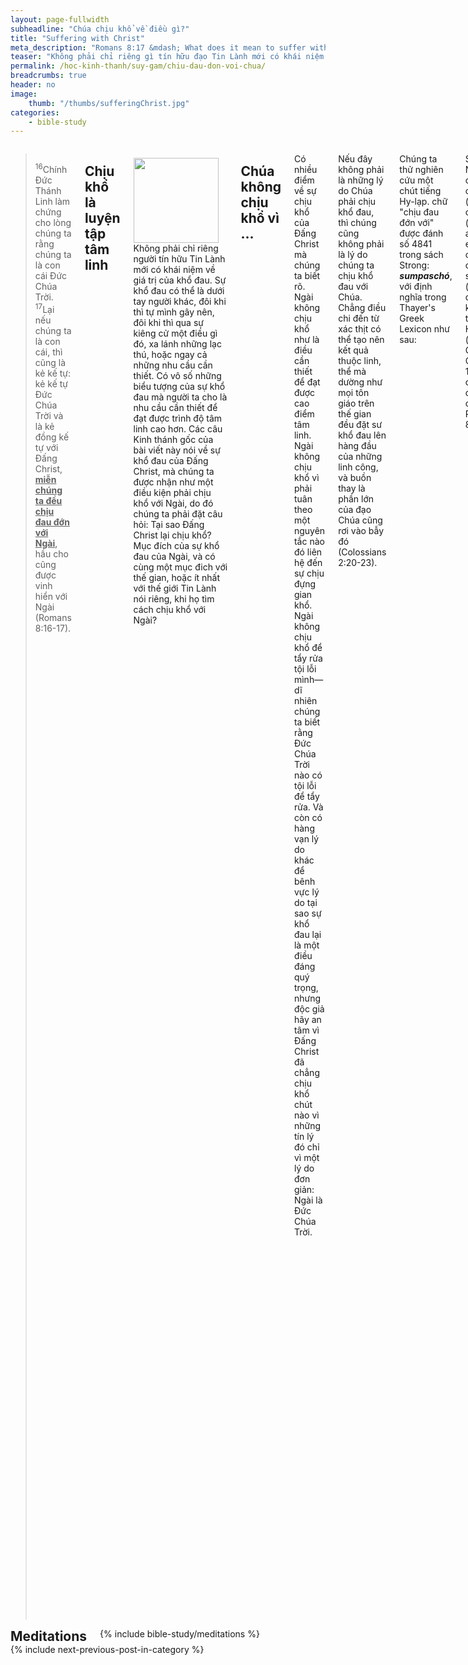 ```yaml
---
layout: page-fullwidth
subheadline: "Chúa chịu khổ về điều gì?"
title: "Suffering with Christ"
meta_description: "Romans 8:17 &mdash; What does it mean to suffer with Christ? To suffer with Christ is to endure with Him in exactly the same manner (STRONGS NT 4841: συμπάσχω). Do you meet all the requirements? Chịu khổ với Chúa nghĩa là gì?"
teaser: "Không phải chỉ riêng gì tín hữu đạo Tin Lành mới có khái niệm về sự khổ đau là phương tiện để tấn tới trong đời sống tâm linh. Hầu như mọi tôn giáo đều coi trọng sự xả thân vì đạo. Riêng trong đạo Tin Lành, Kinh thánh nói gì về sự chịu khổ? Chúng ta hãy nhìn sâu vào sự chịu khổ của Đấng Christ để thử nghiệm khái niệm của chúng ta về sự chịu khổ với, hoặc cho, Chúa có thực đúng với ý của sứ đồ Phao-lô khi ông viết đoạn Kinh thánh Romans 8:17 không."
permalink: /hoc-kinh-thanh/suy-gam/chiu-dau-don-voi-chua/
breadcrumbs: true
header: no
image:
    thumb: "/thumbs/sufferingChrist.jpg"
categories:
    - bible-study
---
```

<!--more-->
<div class="row">
<div class="medium-8 columns" markdown="1">

> <sup>16</sup>Chính Ðức Thánh Linh làm chứng cho lòng chúng ta rằng chúng ta là con cái Ðức Chúa Trời.  <sup>17</sup>Lại nếu chúng ta là con cái, thì cũng là kẻ kế tự: kẻ kế tự Ðức Chúa Trời và là kẻ đồng kế tự với Ðấng Christ, <strong><u>miễn chúng ta đều chịu đau đớn với Ngài</u></strong>, hầu cho cũng được vinh hiển với Ngài (Romans 8:16-17).

## Chịu khổ là luyện tập tâm linh

<div>
<p>
<img alt src="{{ site.baseurl }}/images/sufferingChrist.jpg" style="border: 0px none; margin: 7px 15px 0px 0px; max-width: 100%; height: 136px; padding: 0px; float: left;">
Không phải chỉ riêng người tín hữu Tin Lành mới có khái niệm về giá trị của khổ đau. Sự khổ đau có thể là dưới tay người khác, đôi khi thì tự mình gây nên, đôi khi thì qua sự kiêng cử một điều gì đó, xa lánh những lạc thú, hoặc ngay cả những nhu cầu cần thiết. Có vô số những biểu tượng của sự khổ đau mà người ta cho là nhu cầu cần thiết để đạt được trình độ tâm linh cao hơn. Các câu Kinh thánh gốc của bài viết này nói về sự khổ đau của Đấng Christ, mà chúng ta được nhận như một điều kiện phải chịu khổ với Ngài, do đó chúng ta phải đặt câu hỏi: Tại sao Đấng Christ lại chịu khổ? Mục đích của sự khổ đau của Ngài, và có cùng một mục đich với thế gian, hoặc ít nhất với thế giới Tin Lành nói riêng, khi họ tìm cách chịu khổ với Ngài?
</p>
</div>

## Chúa không chịu khổ vì ...

Có nhiều điểm về sự chịu khổ của Đấng Christ mà chúng ta biết rõ. Ngài không chịu khổ như là điều cần thiết để đạt được cao điểm tâm linh. Ngài không chịu khổ vì phải tuân theo một nguyên tắc nào đó liên hệ đến sự chịu đựng gian khổ. Ngài không chịu khổ để tẩy rửa tội lỗi mình&mdash;dĩ nhiên chúng ta biết rằng Đức Chúa Trời nào có tội lỗi để tẩy rửa. Và còn có hàng vạn lý do khác để bênh vực lý do tại sao sự khổ đau lại là một điều đáng quý trọng, nhưng độc giả hãy an tâm vì Đấng Christ đã chẳng chịu khổ chút nào vì những tín lý đó chỉ vì một lý do đơn giản: Ngài là Đức Chúa Trời.

Nếu đây không phải là những lý do Chúa phải chịu khổ đau, thì chúng cũng không phải là lý do chúng ta chịu khổ đau với Chúa. Chẳng điều chi đến từ xác thịt có thể tạo nên kết quả thuộc linh, thể mà dường như mọi tôn giáo trên thế gian đều đặt sư khổ đau lên hàng đầu của những linh công, và buồn thay là phần lớn của đạo Chúa cũng rơi vào bẫy đó (Colossians 2:20-23).

Chúng ta thử nghiên cứu một chút tiếng Hy-lạp. chữ "chịu đau đớn với" được đánh số 4841 trong sách Strong: <strong><em>sumpaschó</em></strong>, với định nghĩa trong Thayer's Greek Lexicon như sau: 

<p class="blockquote">
STRONGS NT 4841: συμπάσχω<br />
συμπάσχω (T WH συνπάσχω (cf. σύν, II. at the end)); cùng chịu hoặc cảm thông sự đau đớn (về phương diện y khoa, như trong Hippocrates () và Galen): 1 Corinthians 12:26; chịu đau đớn đồng một cách: Romans 8:17.
</p>

Định nghĩa ở trên xác định rằng đoạn Kinh Thánh Romans 8:16-17 kêu gọi chúng ta đồng chịu đau đớn với Chúa theo cùng một cung cách mà Ngài đã chịu. Điều này dẫn đến phần kế tiếp khi chúng ta xác định mục đích của Đấng Christ khi Ngài chịu đau đớn.

## Mục đích chịu khổ của Đấng Christ

Một mục đích duy nhất bảy tỏ rõ ràng trong Kinh thánh: gánh vác tội lỗi của cả thế gian và chịu đóng đinh trên cây thập tự.

Trong Cựu Ước, con thú được dùng làm của tế lễ phải toàn hảo theo sự chấp thuận của thầy tế lễ đang hành lễ. Exodus 12:5 viết về sự chọn lựa con chiên làm của lễ cho lễ Vượt Qua đầu tiên như sau: *"Các ngươi hãy bắt hoặc trong bầy chiên, hoặc trong bầy dê, chiên con đực hay là dê con đực, tuổi giáp niên, chẳng tì vít chi."* Con chiên không tì vết này là hình bóng của Đấng Christ vô tội sẽ được dâng làm của lễ một lần đủ cả để cất đi tội lỗi của toàn thế gian. Đây là lý do chính của sự Chúa chịu đau đớn. Chúa đã không chịu đau đớn chỉ để mà chịu đau đớn, hay là vì có một lợi ích gì đó cho chính bản thân Ngài. Điều kiện để làm của tế lễ một lần đủ cả này là Ngài phải là Đấng vô tội, mà còn là Ngôi Hai Đức Chúa Trời, trọn vẹn mọi đàng.

Và đây là thách thức cho những người muốn chịu đau đớn cùng Chúa theo cùng cung cách như được định nghĩa trong Thayer's Greek Lexicon:

- Quí vị có hội đủ điều kiện để chịu đau đớn cùng Đấng Christ trong sứ mạng Ngài không?
- Quí vị hoàn toàn vô tội?
- Quí vị là Ngôi Hai Đức Chúa Trời?
- Quí vị sẽ chết cho tội lỗi của ai&mdash;đừng quên rằng chỉ có người vô tội mới được chết thay cho kẻ khác?
- Quí vị có sẵn sàng để chịu 39 lằn roi phá vỡ thịt xương rồi đinh đóng trên hai tay và chân và cuối cùng treo trên cây thập tự đến trút hơi thở cuối cùng?

Đến đây chúng ta đã loại bỏ mọi lý do mà một người có thể nghĩ là động lực thúc đẩy mình chịu đau đớn cùng Đấng Christ. Chúng ta không thể nào hội đủ điều kiện để chịu đau đớn cùng Đấng Christ, thế mà trong Romans 8:17 sứ đồ Phao-lô lại nhấn mạnh chúng ta phải chịu khổ cùng Đấng Christ. Do đó chúng ta phải hiểu là Phao-lô đã không nói về sự chịu khổ này theo cái nhìn của thế gian. Đường lối của thế gian, hay của xác thịt, luôn luôn dựa trên việc làm, nhưng đường lối của Thánh Linh thì qua đức tin.

Có rất nhiều phước lành thuộc linh mà chúng ta được hưởng hoàn toàn bởi đức tin. Được xưng công bình nhờ Đấng Christ. Được đồng chết và chôn cùng Đấng Christ mặc dù vẫn còn sống và sinh hoạt trong đời này. Luật pháp của Đức Chúa Trời đòi hỏi kẻ phạm tội phải chết, thì Đấng Christ đã chịu chết thay. Được dạn dĩ vào nơi rất thánh. Được thoát khỏi mọi sự đoán phạt. Được hưởng sự sống đời đời vì Đấng Christ đã từ kẻ chết sống lại. Chúng ta được hưởng mọi phước lành thuộc linh hoàn toàn bởi đức tin nơi Đấng Christ.

Romans 8:32 viết như sau:

<p class="blockquote">Ngài đã không tiếc chính Con mình, nhưng vì chúng ta hết thảy mà phó Con ấy cho, thì Ngài há chẳng cũng sẽ ban mọi sự luôn với Con ấy cho chúng ta sao?</p>

Mọi sự bao gồm sự được xưng công bình, được đồng chết và chôn cùng Đấng Christ, được dạn dĩ vào nơi rất thánh, được miễn trừ khỏi mọi sự đoán xét, còn sự được kể là người đồng chịu khổ với Đấng Christ như một phần của "mọi sự" trong đoạn Kinh thánh trên?

Ý chính cần được bày tỏ là sự Chúa chịu chết và chôn không thể tách ra khỏi sự Ngài chịu khổ, và tất cả những sự đó thuộc về Chúa, chỉ để mình Ngài gánh vác vì "Vinh hiển cho Ngài đời đời, vô cùng!" (Romans 11:36). Nhưng Ngài kể như chúng ta được dự phần vào đó như một món quà như thể chính chúng ta cũng đả trải qua sự chịu khổ, chết, và chôn như Ngài.

## Kết Luận

Nếu chúng ta theo sát văn mạch từ Romans 1 cho đến Romans 8:16-17 là đoạn chính của bài viết này, thì chúng ta đã thấy Phao-lô tìm cách truyền đạt cho tín hữu Rô-ma về mọi phước lành họ sẽ nhận lãnh nếu ở trong Đấng Christ, ông muốn họ bước trọn vào trong mối liên hệ với Chúa trong giao ước mới. Chúng ta thấy rõ qua những thơ của Phao-lô nhiều hội thánh vẫn gặp trở ngại đến với Chúa trong mối liên hệ đó.

Một ứng dụng thực tế trong cuộc sống là mặc dầu nhiều người đến với niềm tin mà sẽ không bao giờ trải qua những khó khăn hoặc bắt bớ trong niềm tin, họ vẫn được kể là người đồng chịu khổ với Đấng Christ vì cớ họ ở trong Ngài qua đức tin. Và nếu họ ở trong Đấng Christ, sự chịu khổ của Ngài cũng được kể là của họ qua đức tin. Đó là một món quà từ nơi Đức Chúa Trời cho những kẻ kêu danh Con Ngài.

Có lẽ đây là điểm thuận tiện để chúng ta ôn lại Romans 12:2

> Ðừng làm theo đời nầy, nhưng hãy biến hóa bởi sự đổi mới của tâm thần mình, để thử cho biết ý muốn tốt lành, đẹp lòng và trọn vẹn của Ðức Chúa Trời là thể nào (Romans 12:2).

Chúng ta có cái nhìn về sự chịu khổ giống như người thế gian không?

{% include bible-study/bible-study-footer %}
</div><!-- /.medium-8.columns -->
<div class="bible-index medium-4 columns">

<h2 style="margin: 0px">Meditations</h2>
        {% include bible-study/meditations %}
</div><!-- /.medium-4.columns -->
</div><!-- /.row -->

<div class="small-12" style="padding: 0px; border-bottom: none;">
    {% include next-previous-post-in-category %}
</div>
